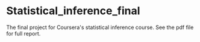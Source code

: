 # Statistical_inference_final
The final project for Coursera's statistical inference course. See the pdf file for full report.
